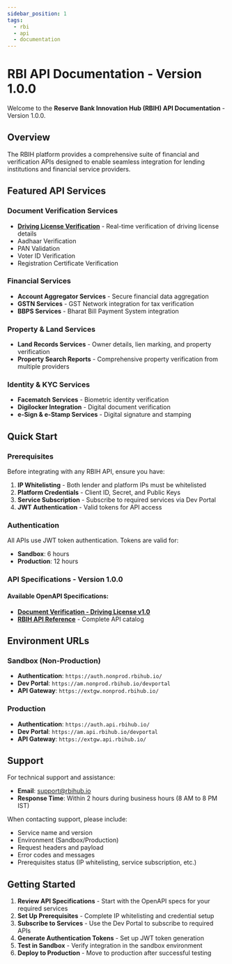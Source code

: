 ```yaml
---
sidebar_position: 1
tags:
  - rbi
  - api
  - documentation
---
```


# RBI API Documentation - Version 1.0.0

Welcome to the **Reserve Bank Innovation Hub (RBIH) API Documentation** - Version 1.0.0.

## Overview

The RBIH platform provides a comprehensive suite of financial and verification APIs designed to enable seamless integration for lending institutions and financial service providers.

## Featured API Services

### Document Verification Services
- **[Driving License Verification](/versioned_specs/version-1.0.0/document-verification-dl-v1.0.yaml)** - Real-time verification of driving license details
- Aadhaar Verification
- PAN Validation  
- Voter ID Verification
- Registration Certificate Verification

### Financial Services
- **Account Aggregator Services** - Secure financial data aggregation
- **GSTN Services** - GST Network integration for tax verification
- **BBPS Services** - Bharat Bill Payment System integration

### Property & Land Services
- **Land Records Services** - Owner details, lien marking, and property verification
- **Property Search Reports** - Comprehensive property verification from multiple providers

### Identity & KYC Services
- **Facematch Services** - Biometric identity verification
- **Digilocker Integration** - Digital document verification
- **e-Sign & e-Stamp Services** - Digital signature and stamping

## Quick Start

### Prerequisites
Before integrating with any RBIH API, ensure you have:

1. **IP Whitelisting** - Both lender and platform IPs must be whitelisted
2. **Platform Credentials** - Client ID, Secret, and Public Keys
3. **Service Subscription** - Subscribe to required services via Dev Portal
4. **JWT Authentication** - Valid tokens for API access

### Authentication
All APIs use JWT token authentication. Tokens are valid for:
- **Sandbox**: 6 hours
- **Production**: 12 hours

### API Specifications - Version 1.0.0

#### Available OpenAPI Specifications:
- **[Document Verification - Driving License v1.0](/versioned_specs/version-1.0.0/document-verification-dl-v1.0.yaml)**
- **[RBIH API Reference](/docs/rbih-apis)** - Complete API catalog

## Environment URLs

### Sandbox (Non-Production)
- **Authentication**: `https://auth.nonprod.rbihub.io/`
- **Dev Portal**: `https://am.nonprod.rbihub.io/devportal`
- **API Gateway**: `https://extgw.nonprod.rbihub.io/`

### Production
- **Authentication**: `https://auth.api.rbihub.io/`
- **Dev Portal**: `https://am.api.rbihub.io/devportal`
- **API Gateway**: `https://extgw.api.rbihub.io/`

## Support

For technical support and assistance:
- **Email**: support@rbihub.io
- **Response Time**: Within 2 hours during business hours (8 AM to 8 PM IST)

When contacting support, please include:
- Service name and version
- Environment (Sandbox/Production)
- Request headers and payload
- Error codes and messages
- Prerequisites status (IP whitelisting, service subscription, etc.)

## Getting Started

1. **Review API Specifications** - Start with the OpenAPI specs for your required services
2. **Set Up Prerequisites** - Complete IP whitelisting and credential setup
3. **Subscribe to Services** - Use the Dev Portal to subscribe to required APIs
4. **Generate Authentication Tokens** - Set up JWT token generation
5. **Test in Sandbox** - Verify integration in the sandbox environment
6. **Deploy to Production** - Move to production after successful testing
